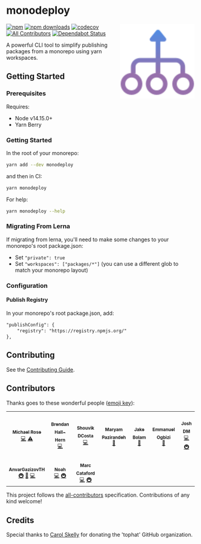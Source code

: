 # monodeploy

<span><img align="right" width="200" height="200" src="./assets/monodeploy.svg" alt="monodeploy"></span>

[![npm](https://img.shields.io/npm/v/monodeploy.svg)](https://www.npmjs.com/package/monodeploy)
[![npm downloads](https://img.shields.io/npm/dm/monodeploy.svg)](https://npm-stat.com/charts.html?package=monodeploy)
[![codecov](https://codecov.io/gh/tophat/monodeploy/branch/master/graph/badge.svg)](https://codecov.io/gh/tophat/monodeploy)
[![All Contributors](https://img.shields.io/badge/all_contributors-7-orange.svg?style=flat-square)](#contributors)
[![Dependabot Status](https://api.dependabot.com/badges/status?host=github&repo=tophat/monodeploy)](https://dependabot.com)

A powerful CLI tool to simplify publishing packages from a monorepo using yarn workspaces.

## Getting Started

### Prerequisites

Requires:
- Node v14.15.0+
- Yarn Berry

### Getting Started

In the root of your monorepo:

```sh
yarn add --dev monodeploy
```

and then in CI:

```sh
yarn monodeploy
```

For help:

```sh
yarn monodeploy --help
```

### Migrating From Lerna

If migrating from lerna, you'll need to make some changes to your monorepo's root package.json:

- Set `"private": true`
- Set `"workspaces": ["packages/*"]` (you can use a different glob to match your monorepo layout)

### Configuration

#### Publish Registry

In your monorepo's root package.json, add:

```
"publishConfig": {
    "registry": "https://registry.npmjs.org/"
},
```

## Contributing

See the [Contributing Guide](./CONTRIBUTING.md).

## Contributors

Thanks goes to these wonderful people ([emoji key](https://allcontributors.org/docs/en/emoji-key)):

<!-- ALL-CONTRIBUTORS-LIST:START - Do not remove or modify this section -->
<!-- prettier-ignore-start -->
<!-- markdownlint-disable -->
<table>
  <tr>
    <td align="center"><a href="http://msrose.github.io"><img src="https://avatars3.githubusercontent.com/u/3495264?v=4?s=100" width="100px;" alt=""/><br /><sub><b>Michael Rose</b></sub></a><br /><a href="https://github.com/tophat/monodeploy/commits?author=msrose" title="Code">💻</a> <a href="https://github.com/tophat/monodeploy/commits?author=msrose" title="Tests">⚠️</a></td>
    <td align="center"><a href="https://github.com/thebrendan"><img src="https://avatars1.githubusercontent.com/u/48444889?v=4?s=100" width="100px;" alt=""/><br /><sub><b>Brendan Hall-Hern</b></sub></a><br /><a href="https://github.com/tophat/monodeploy/commits?author=thebrendan" title="Code">💻</a></td>
    <td align="center"><a href="https://opensource.tophat.com"><img src="https://avatars0.githubusercontent.com/u/6020693?v=4?s=100" width="100px;" alt=""/><br /><sub><b>Shouvik DCosta</b></sub></a><br /><a href="https://github.com/tophat/monodeploy/commits?author=sdcosta" title="Code">💻</a></td>
    <td align="center"><a href="https://github.com/maryampaz"><img src="https://avatars1.githubusercontent.com/u/30090413?v=4?s=100" width="100px;" alt=""/><br /><sub><b>Maryam Pazirandeh</b></sub></a><br /><a href="#design-maryampaz" title="Design">🎨</a></td>
    <td align="center"><a href="https://jakebolam.com"><img src="https://avatars2.githubusercontent.com/u/3534236?v=4?s=100" width="100px;" alt=""/><br /><sub><b>Jake Bolam</b></sub></a><br /><a href="https://github.com/tophat/monodeploy/commits?author=jakebolam" title="Documentation">📖</a></td>
    <td align="center"><a href="http://emmanuel.ogbizi.com"><img src="https://avatars0.githubusercontent.com/u/2528959?v=4?s=100" width="100px;" alt=""/><br /><sub><b>Emmanuel Ogbizi</b></sub></a><br /><a href="https://github.com/tophat/monodeploy/pulls?q=is%3Apr+reviewed-by%3Aiamogbz" title="Reviewed Pull Requests">👀</a></td>
    <td align="center"><a href="https://github.com/lime-green"><img src="https://avatars0.githubusercontent.com/u/9436142?v=4?s=100" width="100px;" alt=""/><br /><sub><b>Josh DM</b></sub></a><br /><a href="https://github.com/tophat/monodeploy/commits?author=lime-green" title="Code">💻</a> <a href="#infra-lime-green" title="Infrastructure (Hosting, Build-Tools, etc)">🚇</a></td>
  </tr>
  <tr>
    <td align="center"><a href="https://github.com/AnvarGazizovTH"><img src="https://avatars1.githubusercontent.com/u/69803154?v=4?s=100" width="100px;" alt=""/><br /><sub><b>AnvarGazizovTH</b></sub></a><br /><a href="#infra-AnvarGazizovTH" title="Infrastructure (Hosting, Build-Tools, etc)">🚇</a> <a href="#tool-AnvarGazizovTH" title="Tools">🔧</a> <a href="https://github.com/tophat/monodeploy/commits?author=AnvarGazizovTH" title="Code">💻</a></td>
    <td align="center"><a href="https://noahnu.com/"><img src="https://avatars0.githubusercontent.com/u/1297096?v=4?s=100" width="100px;" alt=""/><br /><sub><b>Noah</b></sub></a><br /><a href="https://github.com/tophat/monodeploy/commits?author=noahnu" title="Code">💻</a> <a href="#infra-noahnu" title="Infrastructure (Hosting, Build-Tools, etc)">🚇</a></td>
    <td align="center"><a href="https://www.karnov.club/"><img src="https://avatars2.githubusercontent.com/u/6210361?v=4?s=100" width="100px;" alt=""/><br /><sub><b>Marc Cataford</b></sub></a><br /><a href="https://github.com/tophat/monodeploy/commits?author=mcataford" title="Code">💻</a> <a href="#infra-mcataford" title="Infrastructure (Hosting, Build-Tools, etc)">🚇</a></td>
  </tr>
</table>

<!-- markdownlint-restore -->
<!-- prettier-ignore-end -->

<!-- ALL-CONTRIBUTORS-LIST:END -->

This project follows the [all-contributors](https://github.com/all-contributors/all-contributors) specification. Contributions of any kind welcome!

## Credits

Special thanks to [Carol Skelly](https://github.com/iatek) for donating the 'tophat' GitHub organization.
